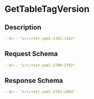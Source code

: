 # GetTableTagVersion

## Description

```yaml
--8<-- "src/rest.yaml:1341:1342"
```

## Request Schema

```yaml
--8<-- "src/rest.yaml:2780:2792"
```
## Response Schema

```yaml
--8<-- "src/rest.yaml:2793:2803"
```